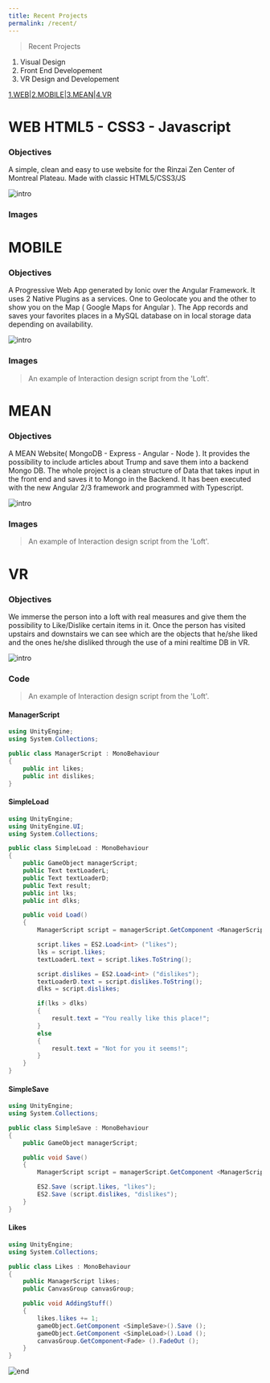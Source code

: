 ```yaml
---
title: Recent Projects
permalink: /recent/
---
```

> Recent Projects

1. Visual Design
2. Front End Developement
3. VR Design and Developement

[1.WEB](#web)|[2.MOBILE](#mobile)|[3.MEAN](#mean)|[4.VR](#vr)

# WEB HTML5 - CSS3 - Javascript

### Objectives

A simple, clean and easy to use website for the Rinzai Zen Center of Montreal Plateau. Made with classic HTML5/CSS3/JS 

![intro](https://cloud.githubusercontent.com/assets/17754060/21591996/e4e36066-d0df-11e6-8146-827f9b2e7819.png)

### Images

# MOBILE

### Objectives

A Progressive Web App generated by Ionic over the Angular Framework. It uses 2 Native Plugins as a services. One to Geolocate you and the other to show you on the Map ( Google Maps for Angular ). The App records and saves your favorites places in a MySQL database on in local storage data depending on availability.

![intro](https://cloud.githubusercontent.com/assets/17754060/21591996/e4e36066-d0df-11e6-8146-827f9b2e7819.png)

### Images

> An example of Interaction design script from the 'Loft'.

# MEAN

### Objectives

A MEAN Website( MongoDB - Express - Angular - Node ). It provides the possibility to include articles about Trump and save them into a backend Mongo DB. The whole project is a clean structure of Data that takes input in the front end and saves it to Mongo in the Backend. It has been executed with the new Angular 2/3 framework and programmed with Typescript.

![intro](https://cloud.githubusercontent.com/assets/17754060/21591996/e4e36066-d0df-11e6-8146-827f9b2e7819.png)

### Images

> An example of Interaction design script from the 'Loft'.

# VR

### Objectives

We immerse the person into a loft with real measures and give them the possibility to Like/Dislike certain items in it. Once the person has visited upstairs and downstairs we can see which are the objects that he/she liked and the ones he/she disliked through the use of a mini realtime DB in VR.

![intro](https://cloud.githubusercontent.com/assets/17754060/21591996/e4e36066-d0df-11e6-8146-827f9b2e7819.png)

### Code

> An example of Interaction design script from the 'Loft'.

#### ManagerScript

```c#
using UnityEngine;
using System.Collections;

public class ManagerScript : MonoBehaviour 
{
	public int likes;
	public int dislikes;
}
```

#### SimpleLoad

```c#
using UnityEngine;
using UnityEngine.UI;
using System.Collections;

public class SimpleLoad : MonoBehaviour 
{
	public GameObject managerScript;
	public Text textLoaderL;
	public Text textLoaderD;
	public Text result;
	public int lks;
	public int dlks;

	public void Load()
	{
		ManagerScript script = managerScript.GetComponent <ManagerScript> ();

		script.likes = ES2.Load<int> ("likes");
		lks = script.likes;
		textLoaderL.text = script.likes.ToString();

		script.dislikes = ES2.Load<int> ("dislikes");
		textLoaderD.text = script.dislikes.ToString();
		dlks = script.dislikes;

		if(lks > dlks)
		{
			result.text = "You really like this place!";
		}
		else
		{
			result.text = "Not for you it seems!";
		}
	}
}

```

#### SimpleSave

```c#
using UnityEngine;
using System.Collections;

public class SimpleSave : MonoBehaviour 
{
	public GameObject managerScript;

	public void Save()
	{
		ManagerScript script = managerScript.GetComponent <ManagerScript> ();

		ES2.Save (script.likes, "likes");
		ES2.Save (script.dislikes, "dislikes");
	}
}

```

#### Likes

```c#
using UnityEngine;
using System.Collections;

public class Likes : MonoBehaviour 
{
	public ManagerScript likes;
	public CanvasGroup canvasGroup;

	public void AddingStuff()
	{
		likes.likes += 1;
		gameObject.GetComponent <SimpleSave>().Save ();
		gameObject.GetComponent <SimpleLoad>().Load ();
		canvasGroup.GetComponent<Fade> ().FadeOut ();
	}
}
```

![end](https://cloud.githubusercontent.com/assets/17754060/21591995/e4e255ea-d0df-11e6-88fb-7ed78bb0dbe9.png)


